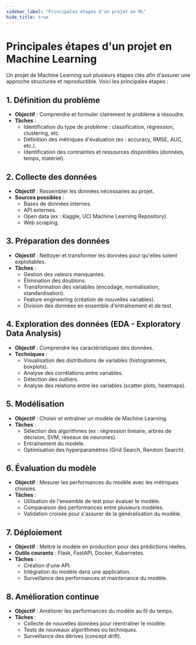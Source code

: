 ```yaml
---
sidebar_label: "Principales étapes d'un projet en ML"
hide_title: true
---
```


# Principales étapes d'un projet en Machine Learning

Un projet de Machine Learning suit plusieurs étapes clés afin d'assurer une approche structurée et reproductible. Voici les principales étapes :

## 1. Définition du problème
   - **Objectif** : Comprendre et formuler clairement le problème à résoudre.
   - **Tâches** :
     - Identification du type de problème : classification, régression, clustering, etc.
     - Définition des métriques d'évaluation (ex : accuracy, RMSE, AUC, etc.).
     - Identification des contraintes et ressources disponibles (données, temps, matériel).

## 2. Collecte des données
   - **Objectif** : Rassembler les données nécessaires au projet.
   - **Sources possibles** :
     - Bases de données internes.
     - API externes.
     - Open data (ex : Kaggle, UCI Machine Learning Repository).
     - Web scraping.

## 3. Préparation des données
   - **Objectif** : Nettoyer et transformer les données pour qu'elles soient exploitables.
   - **Tâches** :
     - Gestion des valeurs manquantes.
     - Élimination des doublons.
     - Transformation des variables (encodage, normalisation, standardisation).
     - Feature engineering (création de nouvelles variables).
     - Division des données en ensemble d'entraînement et de test.

## 4. Exploration des données (EDA - Exploratory Data Analysis)
   - **Objectif** : Comprendre les caractéristiques des données.
   - **Techniques** :
     - Visualisation des distributions de variables (histogrammes, boxplots).
     - Analyse des corrélations entre variables.
     - Détection des outliers.
     - Analyse des relations entre les variables (scatter plots, heatmaps).

## 5. Modélisation
   - **Objectif** : Choisir et entraîner un modèle de Machine Learning.
   - **Tâches** :
     - Sélection des algorithmes (ex : régression linéaire, arbres de décision, SVM, réseaux de neurones).
     - Entraînement du modèle.
     - Optimisation des hyperparamètres (Grid Search, Random Search).

## 6. Évaluation du modèle
   - **Objectif** : Mesurer les performances du modèle avec les métriques choisies.
   - **Tâches** :
     - Utilisation de l'ensemble de test pour évaluer le modèle.
     - Comparaison des performances entre plusieurs modèles.
     - Validation croisée pour s'assurer de la généralisation du modèle.

## 7. Déploiement
   - **Objectif** : Mettre le modèle en production pour des prédictions réelles.
   - **Outils courants** : Flask, FastAPI, Docker, Kubernetes.
   - **Tâches** :
     - Création d'une API.
     - Intégration du modèle dans une application.
     - Surveillance des performances et maintenance du modèle.

## 8. Amélioration continue
   - **Objectif** : Améliorer les performances du modèle au fil du temps.
   - **Tâches** :
     - Collecte de nouvelles données pour réentraîner le modèle.
     - Tests de nouveaux algorithmes ou techniques.
     - Surveillance des dérives (concept drift).